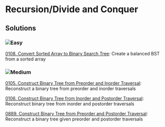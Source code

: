 # Recursion/Divide and Conquer

## Solutions

### ![Easy](https://img.shields.io/badge/Easy-46c6c2)

[0108. Convert Sorted Array to Binary Search Tree](/Recursion%2FDivide%20and%20Conquer%2F0108.%20Convert%20Sorted%20Array%20to%20Binary%20Search%20Tree): Create a balanced BST from a sorted array

### ![Medium](https://img.shields.io/badge/Medium-fac31d)

[0105. Construct Binary Tree from Preorder and Inorder Traversal](/Recursion%2FDivide%20and%20Conquer%2F0105.%20Construct%20Binary%20Tree%20from%20Preorder%20and%20Inorder%20Traversal): Reconstruct a binary tree from preorder and inorder traversals

[0106. Construct Binary Tree from Inorder and Postorder Traversal](/Recursion%2FDivide%20and%20Conquer%2F0106.%20Construct%20Binary%20Tree%20from%20Inorder%20and%20Postorder%20Traversal): Reconstruct binary tree from inorder and postorder traversals

[0889. Construct Binary Tree from Preorder and Postorder Traversal](/Recursion%2FDivide%20and%20Conquer%2F0889.%20Construct%20Binary%20Tree%20from%20Preorder%20and%20Postorder%20Traversal): Reconstruct a binary tree given preorder and postorder traversals
